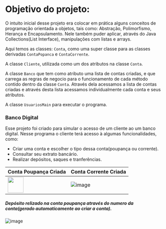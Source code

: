 # Objetivo do projeto:
O intuito inicial desse projeto era colocar em prática alguns conceitos de programação orientada a objetos, tais como: Abstração, Polimorfismo,
Herança e Encapsulamento. Nele também puder aplicar, através do Java Collections(List Interface), manipulações com listas e arrays.

Aqui temos as classes: `Conta`, como uma super classe para as classes derivadas `ContaPopanca` e `ContaCorrente`.


A classe `Cliente`, utilizada como um dos atributos na classe `Conta`.


A classe `Banco` que tem como atributo uma lista de contas criadas, e que carrega as regras de negocio para o funcionamento de cada método contido dentro da classe `Conta`. Através dela acessamos a lista
de contas criadas e através desta lista acessamos individualmente cada conta e seus atributos.

A classe `UsuariosMain` para executar o programa. 

### Banco Digital
Esse projeto foi criado para simular o acesso de um cliente ao um banco digital. 
Nesse programa o cliente terá acesso à algumas funcionalidades, como: 
- Criar uma conta e escolher o tipo dessa conta(poupança ou corrente).
- Consultar seu extrato bancário.
- Realizar depósitos, saques e tranferências.

| Conta Poupança Criada | Conta Corrente Criada |
|----------|----------|
| <img src = "https://github.com/user-attachments/assets/8dbd9eb4-e38b-4aa2-8503-1562e65f502f" width= "50px"> | ![image](https://github.com/user-attachments/assets/55485b94-174f-456d-a6d8-96804be8081c)

##### Depósito relizado na conta poupança através do numero da conta(gerado automaticamente ao criar a conta).
![image](https://github.com/user-attachments/assets/081e7189-7b07-4d74-9f8d-2ba007192977)






